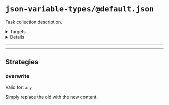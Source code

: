 #  `json-variable-types/@default.json`

Task collection description.

<!---0--><details>
<!---0--><summary>Targets</summary>

```
project
└─ variables-target.json
```

<!---0--></details>

<!---0--><details>
<!---0--><summary>Details</summary>

## > json-variable-types/task

_Updating `variables-target.json` using [overwrite](#mock-plugin-strat-ref-overwrite)_

- Some purpose.

<!---1--><details>
<!---1--><summary>Targets</summary>

```
project
└─ variables-target.json
```

<!---1--></details>

</details>

------
------

## Strategies

### <a name="mock-plugin-strat-ref-overwrite">overwrite</a>

Valid for: `any`

Simply replace the old with the new content.

